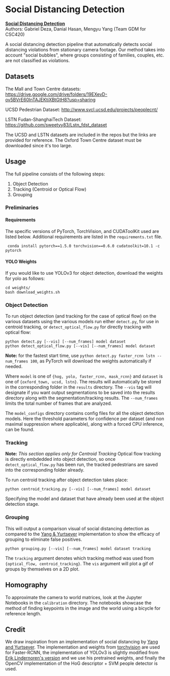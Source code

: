 # Social Distancing Detection
**[Social Distancing Detection](https://github.com/D-Hasan/social-distancing-detection/raw/main/Social%20Distancing%20Detection.pdf)**<br>
Authors: Gabriel Deza, Danial Hasan, Mengyu Yang (Team GDM for CSC420)

A social distancing detection pipeline that automatically detects social distancing violations from stationary camera footage. Our method takes into account "social bubbles", where groups consisting of families, couples, etc. are not classified as violations. 

## Datasets
The Mall and Town Centre datasets: 
https://drive.google.com/drive/folders/19EXevD-ov5BVrE60InTAJEKtiXBtGtH8?usp=sharing

UCSD Pedestrian Dataset: 
http://www.svcl.ucsd.edu/projects/peoplecnt/

LSTN Fudan-ShanghaiTech Dataset:
https://github.com/sweetyy83/Lstn_fdst_dataset

The UCSD and LSTN datasets are included in the repos but the links are provided for reference. The Oxford Town Centre dataset must be downloaded since it's too large.

## Usage
The full pipeline consists of the following steps:
1. Object Detection
2. Tracking (Centroid or Optical Flow)
3. Grouping

### Preliminaries

 #### Requirements
 The specific versions of PyTorch, TorchVision, and CUDAToolKit used are listed below. Additional requirements are listed in the ```requirements.txt``` file.
```
 conda install pytorch==1.5.0 torchvision==0.6.0 cudatoolkit=10.1 -c pytorch
```

#### YOLO Weights
If you would like to use YOLOv3 for object detection, download the weights for yolo as follows:
```
cd weights/
bash download_weights.sh
```


### Object Detection
To run object detection (and tracking for the case of optical flow) on the various datasets using the various models run either ```detect.py```, for use in centroid tracking, or ```detect_optical_flow.py``` for directly tracking with optical flow:
 ```
 python detect.py [--vis] [--num_frames] model dataset
 python detect_optical_flow.py [--vis] [--num_frames] model dataset
 ``` 

**Note:** for the fastest start time, use ```python detect.py faster_rcnn lstn --num_frames 100```, as PyTorch will download the weights automatically if needed.

Where ```model``` is one of ```{hog, yolo, faster_rcnn, mask_rcnn}``` and ```dataset``` is one of ```{oxford_town, ucsd, lstn}```. The results will automatically be stored in the corresponding folder in the ```results``` directory. The ```--vis``` tag will designate if you want output segmentations to be saved into the results directory along with the segmentation/tracking results. The ```--num_frames``` limits the total number of frames that are analyzed.

The ```model_configs``` directory contains config files for all the object detection models. Here the threshold parameters for confidence per dataset (and non maximal suppression where applicable), along with a forced CPU inference, can be found. 

### Tracking
**Note:** *This section applies only for Centroid Tracking* Optical flow tracking is directly embdedded into object detection, so once ```detect_optical_flow.py``` has been run, the tracked pedestrians are saved into the corresponding folder already. 

To run centroid tracking after object detection takes place:
```
python centroid_tracking.py [--vis] [--num_frames] model dataset
```
Specifying the model and dataset that have already been used at the object detection stage.


### Grouping
This will output a comparison visual of social distancing detection as compared to the [Yang & Yurtsever](https://github.com/dongfang-steven-yang/social-distancing-monitoring) implementation to show the efficacy of grouping to eliminate false positives.

```
python grouping.py [--vis] [--num_frames] model dataset tracking
```
The ```tracking``` argument denotes which tracking method was used from ```{optical_flow, centroid_tracking}```. The ```vis``` argument will plot a gif of groups by themselves on a 2D plot. 

## Homography
To approximate the camera to world matrices, look at the Jupyter Notebooks in the ```calibration``` directory. The notebooks showcase the method of finding keypoints in the image and the world using a bicycle for reference length.

## Credit
We draw inspiration from an implementation of social distancing by [Yang and Yurtsever](https://github.com/dongfang-steven-yang/social-distancing-monitoring). The implementation and weights from [torchvision](https://pytorch.org/docs/1.5.0/torchvision/models.html#faster-r-cnn) are used for Faster-RCNN, the implementation of YOLOv3 is slightly modified from [Erik Lindernoren's version](https://github.com/eriklindernoren/PyTorch-YOLOv3) and we use his pretrained weights, and finally the OpenCV implementation of the HoG descriptor + SVM people detector is used.



